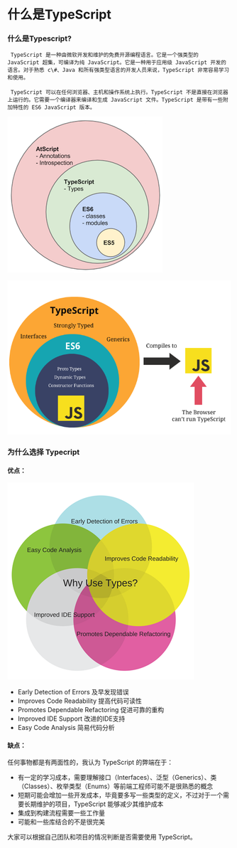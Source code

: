 # 什么是TypeScript

### 什么是Typescript?

     TypeScript 是一种由微软开发和维护的免费开源编程语言。它是一个强类型的 JavaScript 超集，可编译为纯 JavaScript。它是一种用于应用级 JavaScript 开发的语言。对于熟悉 c\#、Java 和所有强类型语言的开发人员来说，TypeScript 非常容易学习和使用。

     TypeScript 可以在任何浏览器、主机和操作系统上执行。TypeScript 不是直接在浏览器上运行的。它需要一个编译器来编译和生成 JavaScript 文件。TypeScript 是带有一些附加特性的 ES6 JavaScript 版本。

![](../.gitbook/assets/image.png)

![](../.gitbook/assets/image%20%281%29.png)

### 

### 为什么选择 Typecript

#### 优点：

![](../.gitbook/assets/image%20%282%29.png)

* Early Detection of Errors  及早发现错误
* Improves Code Readability 提高代码可读性
* Promotes Dependable Refactoring 促进可靠的重构
* Improved IDE Support 改进的IDE支持
* Easy Code Analysis  简易代码分析

#### 缺点：

任何事物都是有两面性的，我认为 TypeScript 的弊端在于：

* 有一定的学习成本，需要理解接口（Interfaces）、泛型（Generics）、类（Classes）、枚举类型（Enums）等前端工程师可能不是很熟悉的概念
* 短期可能会增加一些开发成本，毕竟要多写一些类型的定义，不过对于一个需要长期维护的项目，TypeScript 能够减少其维护成本
* 集成到构建流程需要一些工作量
* 可能和一些库结合的不是很完美

大家可以根据自己团队和项目的情况判断是否需要使用 TypeScript。

